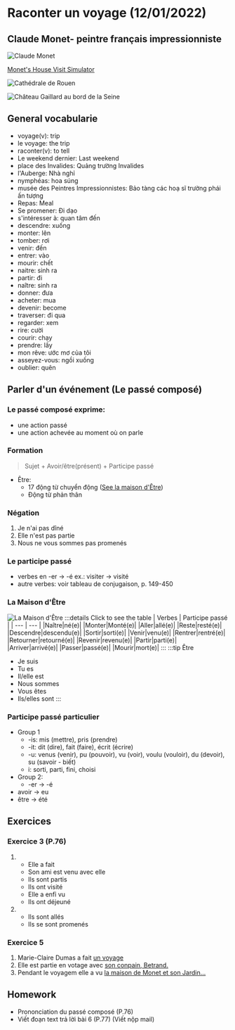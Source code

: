 # Raconter un voyage (12/01/2022)
## Claude Monet- peintre français impressionniste
![Claude Monet](https://upload.wikimedia.org/wikipedia/commons/thumb/3/33/Claude_Monet_1899_Nadar.jpg/220px-Claude_Monet_1899_Nadar.jpg)

[Monet's House Visit Simulator](https://fondation-monet.com/visite-virtuelle/)

![Cathédrale de Rouen](https://upload.wikimedia.org/wikipedia/commons/thumb/1/1a/Rouen_Cathedral_as_seen_from_Gros_Horloge_140215_4.jpg/800px-Rouen_Cathedral_as_seen_from_Gros_Horloge_140215_4.jpg)

 ![Château Gaillard au bord de la Seine](https://upload.wikimedia.org/wikipedia/commons/thumb/5/5e/Ch%C3%A2teau_Gaillard%2C_au_bord_de_la_Seine%2C_%C3%A0_Rouen%2C_2015-08-30%2C_DD_01.jpg/800px-Ch%C3%A2teau_Gaillard%2C_au_bord_de_la_Seine%2C_%C3%A0_Rouen%2C_2015-08-30%2C_DD_01.jpg)

## General vocabularie
- voyage(v): trip
- le voyage: the trip
- raconter(v): to tell
- Le weekend dernier: Last weekend
- place des Invalides: Quảng trường Invalides
- l'Auberge: Nhà nghỉ
- nymphéas: hoa súng
- musée des Peintres Impressionnistes: Bảo tàng các hoạ sĩ trường phái ấn tượng
- Repas: Meal
- Se promener: Đi dạo
- s'intéresser à: quan tâm đến
- descendre: xuống
- monter: lên
- tomber: rơi
- venir: đến
- entrer: vào
- mourir: chết
- naitre: sinh ra
- partir: đi
- naître: sinh ra
- donner: đưa
- acheter: mua
- devenir: become
- traverser: đi qua
- regarder: xem
- rire: cười
- courir: chạy
- prendre: lấy
- mon rêve: ước mơ của tôi
- asseyez-vous: ngồi xuống
- oublier: quên

## Parler d'un événement (Le passé composé)
### Le passé composé exprime:
- une action passé
- une action achevée au moment où on parle
### Formation
>Sujet + Avoir/être(présent) + Participe passé
- Être:
    - 17 động từ chuyển động ([See la maison d'Être](#la-maison-d-etre))
    - Động từ phản thân
### Négation
1. Je n'ai pas dîné
2. Elle n'est pas partie
3. Nous ne vous sommes pas promenés

### Le participe passé
- verbes en -er -> -é   ex.: visiter -> visité
- autre verbes: voir tableau de conjugaison, p. 149-450

### La Maison d'Être
![La Maison d'Être](https://acupoffrench.com/wp-content/uploads/2021/05/Maison-detre-1.png)
:::details Click to see the table
| Verbes | Participe passé |
| --- | --- |
|Naître|né(e)|
|Monter|Monté(e)|
|Aller|allé(e)|
|Reste|resté(e)|
|Descendre|descendu(e)|
|Sortir|sorti(e)|
|Venir|venu(e)|
|Rentrer|rentré(e)|
|Retourner|retourné(e)|
|Revenir|revenu(e)|
|Partir|parti(e)|
|Arriver|arrivé(e)|
|Passer|passé(e)|
|Mourir|mort(e)|
:::
:::tip Être
- Je suis
- Tu es
- Il/elle est
- Nous sommes
- Vous êtes
- Ils/elles sont
:::
### Participe passé particulier
- Group 1 
    - -is: mis (mettre), pris (prendre)
    - -it: dit (dire), fait (faire), écrit (écrire)
    - -u: venus (venir), pu (pouvoir), vu (voir), voulu (vouloir), du (devoir), su (savoir - biết)
    - i: sorti, parti, fini, choisi
- Group 2:
    - -er -> -é
- avoir -> eu
- être -> été

## Exercices
### Exercice 3 (P.76)

1.  - Elle a fait
    - Son ami est venu avec elle
    - Ils sont partis
    - Ils ont visité
    - Elle a enfỉ vu
    - Ils ont déjeuné
2.  - Ils sont allés
    - Ils se sont promenés

### Exercice 5
1. Marie-Claire Dumas a fait <u>un voyage</u>
2. Elle est partie en votage avec <u>son conpain, Betrand.</u>
3. Pendant le voyagem elle a vu <u> la maison de Monet et son Jardin...</u>

## Homework
- Prononciation du passé composé (P.76)
- Viết đoạn text trả lời bài 6 (P.77) (Viết nộp mail)
